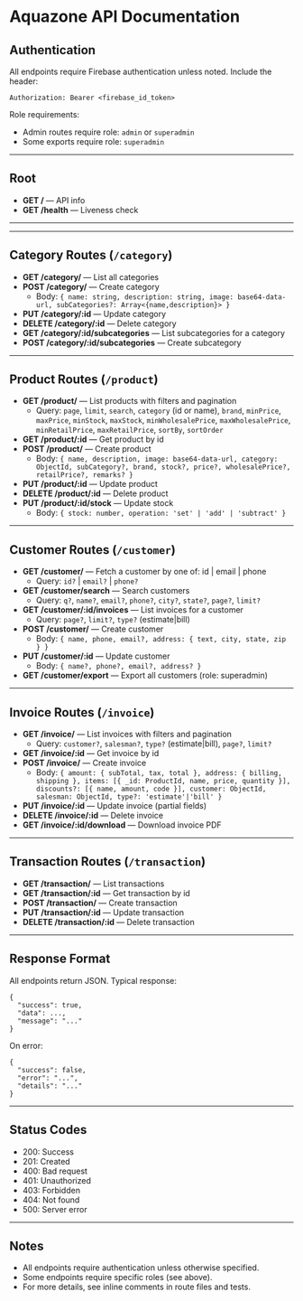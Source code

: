 # Aquazone API Documentation

## Authentication
All endpoints require Firebase authentication unless noted. Include the header:

    Authorization: Bearer <firebase_id_token>

Role requirements:
- Admin routes require role: `admin` or `superadmin`
- Some exports require role: `superadmin`

---

## Root
- **GET /** — API info
- **GET /health** — Liveness check

---

---

## Category Routes (`/category`)
- **GET /category/** — List all categories
- **POST /category/** — Create category
  - Body: `{ name: string, description: string, image: base64-data-url, subCategories?: Array<{name,description}> }`
- **PUT /category/:id** — Update category
- **DELETE /category/:id** — Delete category
- **GET /category/:id/subcategories** — List subcategories for a category
- **POST /category/:id/subcategories** — Create subcategory

---

## Product Routes (`/product`)
- **GET /product/** — List products with filters and pagination
  - Query: `page`, `limit`, `search`, `category` (id or name), `brand`, `minPrice`, `maxPrice`, `minStock`, `maxStock`, `minWholesalePrice`, `maxWholesalePrice`, `minRetailPrice`, `maxRetailPrice`, `sortBy`, `sortOrder`
- **GET /product/:id** — Get product by id
- **POST /product/** — Create product
  - Body: `{ name, description, image: base64-data-url, category: ObjectId, subCategory?, brand, stock?, price?, wholesalePrice?, retailPrice?, remarks? }`
- **PUT /product/:id** — Update product
- **DELETE /product/:id** — Delete product
- **PUT /product/:id/stock** — Update stock
  - Body: `{ stock: number, operation: 'set' | 'add' | 'subtract' }`

---

## Customer Routes (`/customer`)
- **GET /customer/** — Fetch a customer by one of: id | email | phone
  - Query: `id?` | `email?` | `phone?`
- **GET /customer/search** — Search customers
  - Query: `q?`, `name?`, `email?`, `phone?`, `city?`, `state?`, `page?`, `limit?`
- **GET /customer/:id/invoices** — List invoices for a customer
  - Query: `page?`, `limit?`, `type?` (estimate|bill)
- **POST /customer/** — Create customer
  - Body: `{ name, phone, email?, address: { text, city, state, zip } }`
- **PUT /customer/:id** — Update customer
  - Body: `{ name?, phone?, email?, address? }`
- **GET /customer/export** — Export all customers (role: superadmin)

---

## Invoice Routes (`/invoice`)
- **GET /invoice/** — List invoices with filters and pagination
  - Query: `customer?`, `salesman?`, `type?` (estimate|bill), `page?`, `limit?`
- **GET /invoice/:id** — Get invoice by id
- **POST /invoice/** — Create invoice
  - Body: `{ amount: { subTotal, tax, total }, address: { billing, shipping }, items: [{ _id: ProductId, name, price, quantity }], discounts?: [{ name, amount, code }], customer: ObjectId, salesman: ObjectId, type?: 'estimate'|'bill' }`
- **PUT /invoice/:id** — Update invoice (partial fields)
- **DELETE /invoice/:id** — Delete invoice
- **GET /invoice/:id/download** — Download invoice PDF

---

## Transaction Routes (`/transaction`)
- **GET /transaction/** — List transactions
- **GET /transaction/:id** — Get transaction by id
- **POST /transaction/** — Create transaction
- **PUT /transaction/:id** — Update transaction
- **DELETE /transaction/:id** — Delete transaction

---

## Response Format
All endpoints return JSON. Typical response:

    {
      "success": true,
      "data": ...,
      "message": "..."
    }

On error:

    {
      "success": false,
      "error": "...",
      "details": "..."
    }

---

## Status Codes
- 200: Success
- 201: Created
- 400: Bad request
- 401: Unauthorized
- 403: Forbidden
- 404: Not found
- 500: Server error

---

## Notes
- All endpoints require authentication unless otherwise specified.
- Some endpoints require specific roles (see above).
- For more details, see inline comments in route files and tests.
